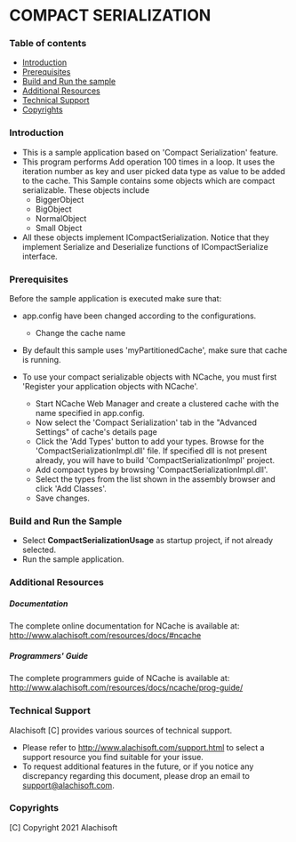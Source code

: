 # COMPACT SERIALIZATION

### Table of contents

* [Introduction](#introduction)
* [Prerequisites](#prerequisites)
* [Build and Run the sample](#build-and-run-the-sample)
* [Additional Resources](#additional-resources)
* [Technical Support](#technical-support)
* [Copyrights](#copyrights)

### Introduction

- This is a sample application based on 'Compact Serialization' feature. 
- This program performs Add operation 100 times in a loop. It uses the iteration number as key and user picked data type as value to be added to the cache. This Sample contains some objects which are compact serializable. These objects include 
	- BiggerObject
	- BigObject
	- NormalObject
	- Small Object
- All these objects implement ICompactSerialization. Notice that they implement Serialize and Deserialize functions of ICompactSerialize interface.

### Prerequisites

Before the sample application is executed make sure that:

- app.config have been changed according to the configurations. 
	- Change the cache name
- By default this sample uses 'myPartitionedCache', make sure that cache is running. 

- To use your compact serializable objects with NCache, you must first 'Register your application objects with NCache'.
	- Start NCache Web Manager and create a clustered cache with the name specified in app.config. 
	- Now select the 'Compact Serialization' tab in the "Advanced Settings" of cache's details page 
	- Click the 'Add Types' button to add your types. Browse for the 'CompactSerializationImpl.dll' file.
	  If specified dll is not present already, you will have to build 'CompactSerializationImpl' project.
	- Add compact types by browsing 'CompactSerializationImpl.dll'.
	- Select the types from the list shown in the assembly browser and click 'Add Classes'.
	- Save changes.

### Build and Run the Sample

- Select **CompactSerializationUsage** as startup project, if not already selected.
- Run the sample application.

### Additional Resources

##### Documentation
The complete online documentation for NCache is available at:
http://www.alachisoft.com/resources/docs/#ncache

##### Programmers' Guide
The complete programmers guide of NCache is available at:
http://www.alachisoft.com/resources/docs/ncache/prog-guide/

### Technical Support

Alachisoft [C] provides various sources of technical support. 

- Please refer to http://www.alachisoft.com/support.html to select a support resource you find suitable for your issue.
- To request additional features in the future, or if you notice any discrepancy regarding this document, please drop an email to [support@alachisoft.com](mailto:support@alachisoft.com).

### Copyrights

[C] Copyright 2021 Alachisoft 